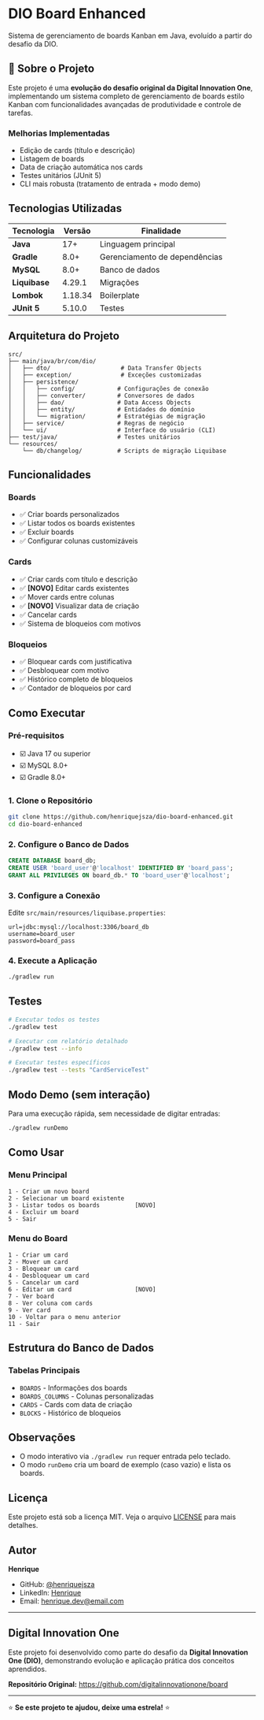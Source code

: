 # DIO Board Enhanced

Sistema de gerenciamento de boards Kanban em Java, evoluído a partir do desafio da DIO.

## 🚀 Sobre o Projeto

Este projeto é uma **evolução do desafio original da Digital Innovation One**, implementando um sistema completo de gerenciamento de boards estilo Kanban com funcionalidades avançadas de produtividade e controle de tarefas.

### Melhorias Implementadas

- Edição de cards (título e descrição)
- Listagem de boards
- Data de criação automática nos cards
- Testes unitários (JUnit 5)
- CLI mais robusta (tratamento de entrada + modo demo)

## Tecnologias Utilizadas

| Tecnologia | Versão | Finalidade |
|------------|--------|------------|
| **Java** | 17+ | Linguagem principal |
| **Gradle** | 8.0+ | Gerenciamento de dependências |
| **MySQL** | 8.0+ | Banco de dados |
| **Liquibase** | 4.29.1 | Migrações |
| **Lombok** | 1.18.34 | Boilerplate |
| **JUnit 5** | 5.10.0 | Testes |

## Arquitetura do Projeto

```
src/
├── main/java/br/com/dio/
│   ├── dto/                    # Data Transfer Objects
│   ├── exception/              # Exceções customizadas
│   ├── persistence/
│   │   ├── config/            # Configurações de conexão
│   │   ├── converter/         # Conversores de dados
│   │   ├── dao/               # Data Access Objects
│   │   ├── entity/            # Entidades do domínio
│   │   └── migration/         # Estratégias de migração
│   ├── service/               # Regras de negócio
│   └── ui/                    # Interface do usuário (CLI)
├── test/java/                 # Testes unitários
└── resources/
    └── db/changelog/          # Scripts de migração Liquibase
```

## Funcionalidades

### Boards
- ✅ Criar boards personalizados
- ✅ Listar todos os boards existentes
- ✅ Excluir boards
- ✅ Configurar colunas customizáveis

### Cards
- ✅ Criar cards com título e descrição
- ✅ **[NOVO]** Editar cards existentes
- ✅ Mover cards entre colunas
- ✅ **[NOVO]** Visualizar data de criação
- ✅ Cancelar cards
- ✅ Sistema de bloqueios com motivos

### Bloqueios
- ✅ Bloquear cards com justificativa
- ✅ Desbloquear com motivo
- ✅ Histórico completo de bloqueios
- ✅ Contador de bloqueios por card

## Como Executar

### Pré-requisitos
- ☑️ Java 17 ou superior
- ☑️ MySQL 8.0+
- ☑️ Gradle 8.0+

### 1. Clone o Repositório
```bash
git clone https://github.com/henriquejsza/dio-board-enhanced.git
cd dio-board-enhanced
```

### 2. Configure o Banco de Dados
```sql
CREATE DATABASE board_db;
CREATE USER 'board_user'@'localhost' IDENTIFIED BY 'board_pass';
GRANT ALL PRIVILEGES ON board_db.* TO 'board_user'@'localhost';
```

### 3. Configure a Conexão
Edite `src/main/resources/liquibase.properties`:
```properties
url=jdbc:mysql://localhost:3306/board_db
username=board_user
password=board_pass
```

### 4. Execute a Aplicação
```bash
./gradlew run
```

## Testes

```bash
# Executar todos os testes
./gradlew test

# Executar com relatório detalhado
./gradlew test --info

# Executar testes específicos
./gradlew test --tests "CardServiceTest"
```

## Modo Demo (sem interação)

Para uma execução rápida, sem necessidade de digitar entradas:

```bash
./gradlew runDemo
```

## Como Usar

### **Menu Principal**
```
1 - Criar um novo board
2 - Selecionar um board existente  
3 - Listar todos os boards          [NOVO]
4 - Excluir um board
5 - Sair
```

### **Menu do Board**
```
1 - Criar um card
2 - Mover um card
3 - Bloquear um card
4 - Desbloquear um card
5 - Cancelar um card
6 - Editar um card                  [NOVO]
7 - Ver board
8 - Ver coluna com cards
9 - Ver card
10 - Voltar para o menu anterior
11 - Sair
```

## Estrutura do Banco de Dados

### **Tabelas Principais**
- `BOARDS` - Informações dos boards
- `BOARDS_COLUMNS` - Colunas personalizadas  
- `CARDS` - Cards com data de criação
- `BLOCKS` - Histórico de bloqueios

## Observações
- O modo interativo via `./gradlew run` requer entrada pelo teclado.
- O modo `runDemo` cria um board de exemplo (caso vazio) e lista os boards.

## Licença

Este projeto está sob a licença MIT. Veja o arquivo [LICENSE](LICENSE) para mais detalhes.

## Autor

**Henrique** 
- GitHub: [@henriquejsza](https://github.com/henriquejsza)
- LinkedIn: [Henrique](https://linkedin.com/in/henriquejsza)
- Email: henrique.dev@email.com

---

## Digital Innovation One

Este projeto foi desenvolvido como parte do desafio da **Digital Innovation One (DIO)**, demonstrando evolução e aplicação prática dos conceitos aprendidos.

**Repositório Original:** https://github.com/digitalinnovationone/board

---

⭐ **Se este projeto te ajudou, deixe uma estrela!** ⭐